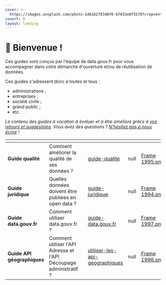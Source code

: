 ```yaml
---
cover: >-
  https://images.unsplash.com/photo-1481627834876-b7833e8f5570?crop=entropy&cs=srgb&fm=jpg&ixid=M3wxOTcwMjR8MHwxfHNlYXJjaHw1fHxib29rfGVufDB8fHx8MTY4Njg0MDU0Mnww&ixlib=rb-4.0.3&q=85
coverY: 0
layout: landing
---
```


# 👋 Bienvenue !

Ces guides sont conçus par l'équipe de data.gouv.fr pour vous accompagner dans votre démarche d'ouverture et/ou de réutilisation de données.

Ces guides s'adressent donc à toutes et tous :&#x20;

* administrations ;&#x20;
* entreprises ;&#x20;
* société civile ;&#x20;
* grand public ;&#x20;
* etc.&#x20;

_Le contenu des guides a vocation à évoluer et à être amélioré grâce à_ [_vos retours et suggestions_](https://tally.so/r/wLzkgv)_. Vous avez des questions ?_ [_N'hésitez pas à nous écrire_](https://support.data.gouv.fr/) _!_

<table data-card-size="large" data-view="cards"><thead><tr><th></th><th></th><th data-hidden></th><th data-hidden data-card-target data-type="content-ref"></th><th data-hidden data-type="rating" data-max="5"></th><th data-hidden data-card-cover data-type="files"></th></tr></thead><tbody><tr><td><strong>Guide qualité</strong></td><td>Comment améliorer la qualité de ses données ?</td><td></td><td><a href="publier-des-donnees/guide-qualite/">guide-qualite</a></td><td>null</td><td><a href=".gitbook/assets/Frame 1995.png">Frame 1995.png</a></td></tr><tr><td><strong>Guide juridique</strong></td><td>Quelles données doivent être publiées en open data ?</td><td></td><td><a href="publier-des-donnees/guide-juridique/">guide-juridique</a></td><td>null</td><td><a href=".gitbook/assets/Frame 1994.png">Frame 1994.png</a></td></tr><tr><td><strong>Guide data.gouv.fr</strong></td><td>Comment utiliser data.gouv.fr ?</td><td></td><td><a href="publier-des-donnees/guide-data.gouv.fr/">guide-data.gouv.fr</a></td><td>null</td><td><a href=".gitbook/assets/Frame 1997.png">Frame 1997.png</a></td></tr><tr><td><strong>Guide API géographiques</strong></td><td>Comment utiliser l'API Adresse et l'API Découpage administratif ?</td><td></td><td><a href="reutiliser-des-donnees/utiliser-les-api-geographiques/">utiliser-les-api-geographiques</a></td><td>null</td><td><a href=".gitbook/assets/Frame 1996.png">Frame 1996.png</a></td></tr></tbody></table>
